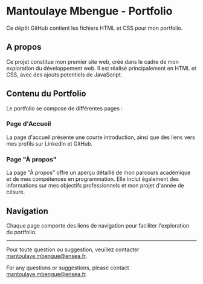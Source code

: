 # Mantoulaye Mbengue - Portfolio

Ce dépôt GitHub contient les fichiers HTML et CSS pour mon portfolio.

## A propos

Ce projet constitue mon premier site web, créé dans le cadre de mon exploration du développement web. Il est réalisé principalement en HTML et CSS, avec des ajouts potentiels de JavaScript.

## Contenu du Portfolio

Le portfolio se compose de différentes pages :

### Page d'Accueil

La page d'accueil présente une courte introduction, ainsi que des liens vers mes profils sur LinkedIn et GitHub. 

### Page "À propos"

La page "À propos" offre un aperçu détaillé de mon parcours académique et de mes compétences en programmation. Elle inclut également des informations sur mes objectifs professionnels et mon projet d'année de césure.

## Navigation

Chaque page comporte des liens de navigation pour faciliter l'exploration du portfolio.

---
Pour toute question ou suggestion, veuillez contacter [mantoulaye.mbengue@ensea.fr](mailto:mantoulaye.mbengue@ensea.fr).

For any questions or suggestions, please contact [mantoulaye.mbengue@ensea.fr](mailto:mantoulaye.mbengue@ensea.fr).
